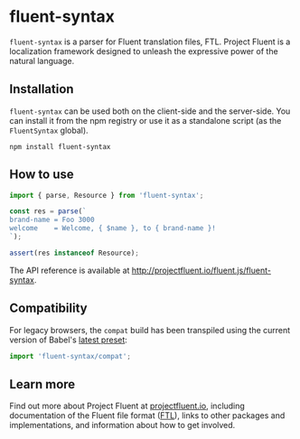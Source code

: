 # fluent-syntax

`fluent-syntax` is a parser for Fluent translation files, FTL.  Project Fluent
is a localization framework designed to unleash the expressive power of the
natural language.


## Installation

`fluent-syntax` can be used both on the client-side and the server-side.  You
can install it from the npm registry or use it as a standalone script (as the
`FluentSyntax` global).

    npm install fluent-syntax


## How to use

```javascript
import { parse, Resource } from 'fluent-syntax';

const res = parse(`
brand-name = Foo 3000
welcome    = Welcome, { $name }, to { brand-name }!
`);

assert(res instanceof Resource);
```

The API reference is available at
http://projectfluent.io/fluent.js/fluent-syntax.


## Compatibility

For legacy browsers, the `compat` build has been transpiled using the current
version of Babel's [latest preset][]:

```javascript
import 'fluent-syntax/compat';
```


## Learn more

Find out more about Project Fluent at [projectfluent.io][], including
documentation of the Fluent file format ([FTL][]), links to other packages and
implementations, and information about how to get involved.


[latest preset]: https://babeljs.io/docs/plugins/preset-latest/
[projectfluent.io]: http://projectfluent.io
[FTL]: http://projectfluent.io/fluent/guide/
